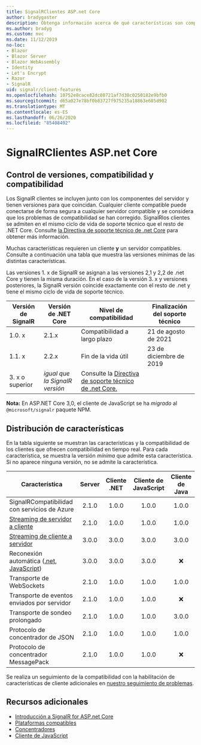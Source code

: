 ```yaml
---
title: SignalRClientes ASP.net Core
author: bradygaster
description: Obtenga información acerca de qué características son compatibles con los distintos clientes de ASP.NET Core SignalR .
ms.author: bradyg
ms.custom: mvc
ms.date: 11/12/2019
no-loc:
- Blazor
- Blazor Server
- Blazor WebAssembly
- Identity
- Let's Encrypt
- Razor
- SignalR
uid: signalr/client-features
ms.openlocfilehash: 10752e8cace82dc08721af7d38c0250182e9bfb0
ms.sourcegitcommit: d65a027e78bf0b83727f975235a18863e685d902
ms.translationtype: MT
ms.contentlocale: es-ES
ms.lasthandoff: 06/26/2020
ms.locfileid: "85408492"
---
```

# <a name="aspnet-core-signalr-clients"></a>SignalRClientes ASP.net Core

## <a name="versioning-support-and-compatibility"></a>Control de versiones, compatibilidad y compatibilidad

Los SignalR clientes se incluyen junto con los componentes del servidor y tienen versiones para que coincidan. Cualquier cliente compatible puede conectarse de forma segura a cualquier servidor compatible y se considera que los problemas de compatibilidad se han corregido. SignalRlos clientes se admiten en el mismo ciclo de vida de soporte técnico que el resto de .NET Core. Consulte [la Directiva de soporte técnico de .net Core](https://dotnet.microsoft.com/platform/support/policy/dotnet-core) para obtener más información.

Muchas características requieren un cliente **y** un servidor compatibles. Consulte a continuación una tabla que muestra las versiones mínimas de las distintas características.

Las versiones 1. x de SignalR se asignan a las versiones 2,1 y 2,2 de .net Core y tienen la misma duración. En el caso de la versión 3. x y versiones posteriores, la SignalR versión coincide exactamente con el resto de .net y tiene el mismo ciclo de vida de soporte técnico.

| Versión de SignalR | Versión de .NET Core | Nivel de compatibilidad | Finalización del soporte técnico |
| - | - | - | - |
| 1.0. x | 2.1.x | Compatibilidad a largo plazo | 21 de agosto de 2021 |
| 1.1. x | 2.2.x | Fin de la vida útil | 23 de diciembre de 2019 |
| 3. x o superior | *igual que la SignalR versión* | Consulte la [Directiva de soporte técnico de .net Core.](https://dotnet.microsoft.com/platform/support/policy/dotnet-core) |

**Nota:** En ASP.NET Core 3,0, el cliente de JavaScript se ha *migrado* al `@microsoft/signalr` paquete NPM.

## <a name="feature-distribution"></a>Distribución de características

En la tabla siguiente se muestran las características y la compatibilidad de los clientes que ofrecen compatibilidad en tiempo real. Para cada característica, se muestra la versión *mínima* que admite esta característica. Si no aparece ninguna versión, no se admite la característica.

| Característica | Server | Cliente .NET | Cliente de JavaScript | Cliente de Java |
| ---- | :-: | :-: | :-: | :-: |
| SignalRCompatibilidad con servicios de Azure |2.1.0|1.0.0|1.0.0|1.0.0|
| [Streaming de servidor a cliente](xref:signalr/streaming)          |2.1.0|1.0.0|1.0.0|1.0.0|
| [Streaming de cliente a servidor](xref:signalr/streaming)          |3.0.0|3.0.0|3.0.0|3.0.0|
| Reconexión automática ([.net](/aspnet/core/signalr/dotnet-client?view=aspnetcore-3.0&tabs=visual-studio#handle-lost-connection), [JavaScript](/aspnet/core/signalr/javascript-client?view=aspnetcore-3.0#reconnect-clients))          |3.0.0|3.0.0|3.0.0|❌|
| Transporte de WebSockets |2.1.0|1.0.0|1.0.0|1.0.0|
| Transporte de eventos enviados por servidor |2.1.0|1.0.0|1.0.0|❌|
| Transporte de sondeo prolongado |2.1.0|1.0.0|1.0.0|3.0.0|
| Protocolo de concentrador de JSON |2.1.0|1.0.0|1.0.0|1.0.0|
| Protocolo de concentrador MessagePack |2.1.0|1.0.0|1.0.0|❌|

Se realiza un seguimiento de la compatibilidad con la habilitación de características de cliente adicionales en [nuestro seguimiento de problemas](https://github.com/dotnet/AspNetCore/issues).

## <a name="additional-resources"></a>Recursos adicionales

* [Introducción a SignalR for ASP.net Core](xref:tutorials/signalr)
* [Plataformas compatibles](xref:signalr/supported-platforms)
* [Concentradores](xref:signalr/hubs)
* [Cliente de JavaScript](xref:signalr/javascript-client)
